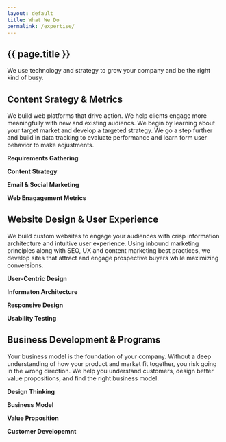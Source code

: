 ```yaml
---
layout: default
title: What We Do
permalink: /expertise/
---
```


<section class="image-center active" style="background-image: url('/assets/images/expertise0.png')">
    <h2><span>{{ page.title }}</span></h2>
    <p>We use technology and strategy to grow your company and be the right kind of busy.</p>
    <span class="scroll"></span>
</section>

<section class="image-right" style="background-image: url('/assets/images/expertise1.png');">
  <div class="content-wrapper">
      <h2><strong>Content Srategy</strong> &amp; Metrics</h2>
      <p>We build web platforms that drive action. We help clients engage more meaningfully with new and existing audiencs. We begin by learning about your target market and develop a targeted strategy. We go a step further and build in data tracking to evaluate performance and learn form user behavior to make adjustments.</p>
      <p><strong>Requirements Gathering</strong></p>
      <p><strong>Content Strategy</strong></p>
      <p><strong>Email &amp; Social Marketing</strong></p>
      <p><strong>Web Enagagement Metrics</strong></p>
  </div>
  <span class="scroll dark"></span>
</section>  

<section class="image-right" style="background-image: url('/assets/images/expertise2.png');">
  <div class="content-wrapper">
      <h2><strong>Website Design</strong> &amp; User Experience</h2>
      <p>We build custom websites to engage your audiences with crisp information architecture and intuitive user experience. Using inbound marketing principles along with SEO, UX and content marketing best practices, we develop sites that attract and engage prospective buyers while maximizing conversions.</p>
      <p><strong>User-Centric Design</strong></p>
      <p><strong>Informaton Architecture</strong></p>
      <p><strong>Responsive Design</strong></p>
      <p><strong>Usability Testing</strong></p>
  </div>
  <span class="scroll dark"></span>
</section>

<section class="image-right" style="background-image: url('/assets/images/expertise3.png');">
  <div class="content-wrapper">
      <h2><strong>Business Development</strong> &amp; Programs</h2>
      <p>Your business model is the foundation of your company. Without a deep understanding of how your product and market fit together, you risk going in the wrong direction. We help you understand customers, design better value propositions, and find the right business model.</p>
      <p><strong>Design Thinking</strong></p>
      <p><strong>Business Model</strong></p>
      <p><strong>Value Proposition</strong></p>
      <p><strong>Customer Developemnt</strong></p>
  </div>
  <span class="scroll dark"></span>
</section>
